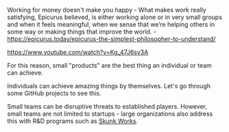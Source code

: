 Working for money doesn't make you happy - What makes work really satisfying, Epicurus believed, is either working alone or in very small groups and when it feels meaningful, when we sense that we’re helping others in some way or making things that improve the world. - https://epicurus.today/epicurus-the-simplest-philosopher-to-understand/

https://www.youtube.com/watch?v=Kg_47J6sy3A

For this reason, small "products" are the best thing an individual or team can achieve.

Individuals can achieve amazing things by themselves. Let's go through some GitHub projects to see this.

Small teams can be disruptive threats to established players. However, small teams are not limited to startups - large organizations also address this with R&D programs such as [Skunk Works](https://en.wikipedia.org/wiki/Skunk_Works).
